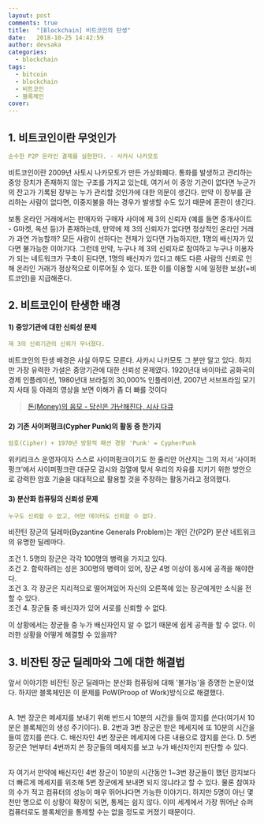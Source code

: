 ```yaml
---
layout: post
comments: true
title:  "[Blockchain] 비트코인의 탄생"
date:   2018-10-25 14:42:59
author: devsaka
categories:
  - blockchain
tags:
  - bitcoin
  - blockchain
  - 비트코인
  - 블록체인
cover:
---
```


## 1. 비트코인이란 무엇인가

```yaml
순수한 P2P 온라인 결제를 실현한다. - 사카시 나카모토
```

  비트코인이란 2009년 사토시 나카모토가 만든 가상화폐다. 통화를 발생하고 관리하는 중앙 장치가 존재하지 않는 구조를 가지고 있는데, 여기서 이 중앙 기관이 없다면 누군가의 잔고가 기록된 장부는 누가 관리할 것인가에 대한 의문이 생긴다. 만약 이 장부를 관리하는 사람이 없다면, 이중지불을 하는 경우가 발생할 수도 있기 때문에 혼란이 생긴다.

  보통 온라인 거래에서는 판매자와 구매자 사이에 제 3의 신뢰자 (예를 들면 중개사이트 - G마켓, 옥션 등)가 존재하는데, 만약에 제 3의 신뢰자가 없다면 정상적인 온라인 거래가 과연 가능할까? 모든 사람이 선하다는 전제가 있다면 가능하지만, 1명의 배신자가 있다면 불가능한 이야기다. 그런데 만약, 누구나 제 3의 신뢰자로 참여하고 누구나 이용자가 되는 네트워크가 구축이 된다면, 1명의 배신자가 있다고 해도 다른 사람의 신뢰로 인해 온라인 거래가 정상적으로 이루어질 수 있다. 또한 이를 이용할 시에 일정한 보상(=비트코인)을 지급해준다. 


## 2. 비트코인이 탄생한 배경

#### 1) 중앙기관에 대한 신뢰성 문제
```yaml
제 3의 신뢰기관의 신뢰가 무너졌다.
```
비트코인의 탄생 배경은 사실 아무도 모른다. 사카시 나카모토 그 분만 알고 있다. 하지만 가장 유력한 가설은 중앙기관에 대한 신뢰성 문제였다. 1920년대 바이마르 공화국의 경제 인플레이션, 1980년대 브라질의 30,000% 인플레이션, 2007년 서브프라임 모기지 사태 등 아래의 영상을 보면 이해가 좀 더 빠를 것이다

> [돈(Money)의 음모 - 당신은 가난해진다, 시사 다큐](https://www.youtube.com/watch?v=EG9KuiDrCqI&feature=youtu.be)


#### 2) 기존 사이퍼펑크(Cypher Punk)의 활동 중 한가지
```yaml
암호(Cipher) + 1970년 방항적 패션 경향 'Punk' = CypherPunk
```
위키리크스 운영자이자 스스로 사이퍼펑크이기도 한 줄리안 어산지는 그의 저서 ‘사이퍼펑크’에서 사이퍼펑크란 대규모 감시와 검열에 맞서 우리의 자유를 지키기 위한 방안으로 강력한 암호 기술을 대대적으로 활용할 것을 주창하는 활동가라고 정의했다.

#### 3) 분산화 컴퓨팅의 신뢰성 문제
```yaml
누구도 신뢰할 수 없고, 어떤 데이터도 신뢰할 수 없다.
```
비잔틴 장군의 딜레마(Byzantine Generals Problem)는 개인 간(P2P) 분산 네트워크의 유명한 딜레마다.<br>

조건 1. 5명의 장군은 각각 100명의 병력을 가지고 있다.<br>
조건 2. 함락하려는 성은 300명의 병력이 있어, 장군 4명 이상이 동시에 공격을 해야한다.<br>
조건 3. 각 장군은 지리적으로 떨어져있어 자신의 오른쪽에 있는 장군에게만 소식을 전할 수 있다.<br>
조건 4. 장군들 중 배신자가 있어 서로를 신뢰할 수 없다.<br>

이 상황에서는 장군들 중 누가 배신자인지 알 수 없기 때문에 쉽게 공격을 할 수 없다. 이러한 상황을 어떻게 해결할 수 있을까?

## 3. 비잔틴 장군 딜레마와 그에 대한 해결법
앞서 이야기한 비잔틴 장군 딜레마는 분산화 컴퓨팅에 대해 '불가능'을 증명한 논문이었다. 하지만 블록체인은 이 문제를 PoW(Proop of Work)방식으로 해결했다.<br><br>

A. 1번 장군은 메세지를 보내기 위해 반드시 10분의 시간을 들여 깜지를 쓴다(여기서 10분은 블록체인의 생성 주기이다).
B. 2번과 3번 장군은 받은 메세지에 또 10분의 시간을 들여 깜지를 쓴다.
C. 배신자인 4번 장군은 메세지에 다른 내용으로 깜지를 쓴다.
D. 5번 장군은 1번부터 4번까지 쓴 장군들의 메세지를 보고 누가 배신자인지 판단할 수 있다.<br><br>

자 여기서 만약에 배신자인 4번 장군이 10분의 시간동안 1~3번 장군들이 했던 깜지보다 더 빠르게 메세지를 위조해 5번 장군에게 보내면 되지 않냐라고 할 수 있다. 물론 참여자의 수가 적고 컴퓨터의 성능이 매우 뛰어나다면 가능한 이야기다. 하지만 5명이 아닌 몇 천만 명으로 이 상황이 확장이 되면, 통제는 쉽지 않다. 이미 세계에서 가장 뛰어난 슈퍼컴퓨터로도 블록체인을 통제할 수는 없을 정도로 커졌기 때문이다.<br><br>

